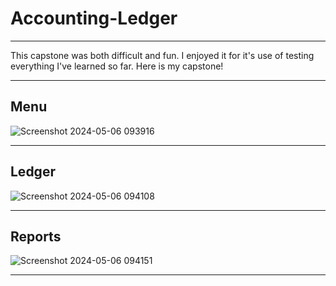 ﻿# Accounting-Ledger
------
This capstone was both difficult and fun. I enjoyed it for it's use of testing everything I've learned so far. Here is my capstone!

---
Menu
---

![Screenshot 2024-05-06 093916](https://github.com/ZPollar0/accounting-ledger/assets/166441725/7dbb9a4c-1288-4166-a073-2ffa4ed7028e)

---
Ledger
---
![Screenshot 2024-05-06 094108](https://github.com/ZPollar0/accounting-ledger/assets/166441725/04b7bf7a-6dd2-488c-8c36-a17c629228f8)

---
Reports
---
![Screenshot 2024-05-06 094151](https://github.com/ZPollar0/accounting-ledger/assets/166441725/e0954f3e-4a63-44a5-8eed-9125090ef244)

----
